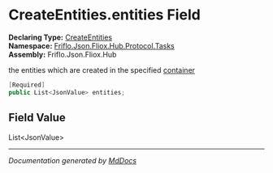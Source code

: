 ﻿<!--  
  <auto-generated>   
    The contents of this file were generated by a tool.  
    Changes to this file may be list if the file is regenerated  
  </auto-generated>   
-->

# CreateEntities.entities Field

**Declaring Type:** [CreateEntities](../index.md)  
**Namespace:** [Friflo.Json.Fliox.Hub.Protocol.Tasks](../../index.md)  
**Assembly:** Friflo.Json.Fliox.Hub

the entities which are created in the specified [container](container.md)

```csharp
[Required]
public List<JsonValue> entities;
```

## Field Value

List\<JsonValue\>

___

*Documentation generated by [MdDocs](https://github.com/ap0llo/mddocs)*
